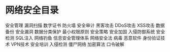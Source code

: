 # 网络安全目录
安全管理
漏洞扫描
数字证书
防火墙
安全审计
黑客攻击
DDoS攻击
XSS攻击
数据备份
安全漏洞
数据分类保护
最小权限原则
安全策略
安全加固
入侵防御系统
安全检测
SQL注入
网络钓鱼
信息安全管理体系
网络安全法
病毒
恶意软件
身份验证技术
VPN技术
安全培训
入侵检测
僵尸网络
加密算法
口令破解